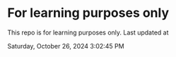 # For learning purposes only
This repo is for learning purposes only.
Last updated at

Saturday, October 26, 2024 3:02:45 PM

